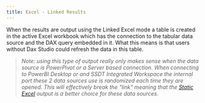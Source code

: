 ```yaml
---
title: Excel - Linked Results
---
```

When the results are output using the Linked Excel mode a table is created in the active Excel workbook which has the connection to the tabular data source and the DAX query embedded in it. What this means is that users without Dax Studio could refresh the data in this table.

> _Note: using this type of output really only makes sense when the data source is PowerPivot or a Server based connection. When connecting to PowerBI Desktop or and SSDT Integrated Workspace the internal port these 2 data sources use is randomized each time they are opened. This will effectively break the "link" meaning that the [Static Excel](../excel-static-results) output is a better choice for these data sources._